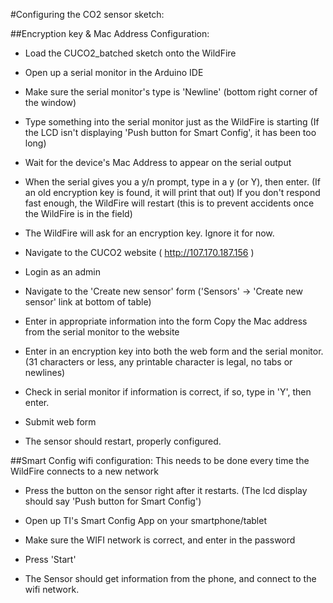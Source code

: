 #Configuring the CO2 sensor sketch:

##Encryption key & Mac Address Configuration:

* Load the CUCO2_batched sketch onto the WildFire

* Open up a serial monitor in the Arduino IDE

* Make sure the serial monitor's type is 'Newline' (bottom right corner of the window)

* Type something into the serial monitor just as the WildFire is starting
	(If the LCD isn't displaying 'Push button for Smart Config', it has been too long)

* Wait for the device's Mac Address to appear on the serial output

* When the serial gives you a y/n prompt, type in a y (or Y), then enter.
	(If an old encryption key is found, it will print that out)
	If you don't respond fast enough, the WildFire will restart (this is to prevent accidents once the WildFire is in the field)

* The WildFire will ask for an encryption key. Ignore it for now.

* Navigate to the CUCO2 website
	( http://107.170.187.156 )

* Login as an admin

* Navigate to the 'Create new sensor' form
	('Sensors' -> 'Create new sensor' link at bottom of table)

* Enter in appropriate information into the form
	Copy the Mac address from the serial monitor to the website

* Enter in an encryption key into both the web form and the serial monitor.
	(31 characters or less, any printable character is legal, no tabs or newlines)

* Check in serial monitor if information is correct, if so, type in 'Y', then enter.

* Submit web form

* The sensor should restart, properly configured.


##Smart Config wifi configuration:
This needs to be done every time the WildFire connects to a new network

* Press the button on the sensor right after it restarts.
	(The lcd display should say 'Push button for Smart Config')

* Open up TI's Smart Config App on your smartphone/tablet

* Make sure the WIFI network is correct, and enter in the password

* Press 'Start'

* The Sensor should get information from the phone, and connect to the wifi network.
